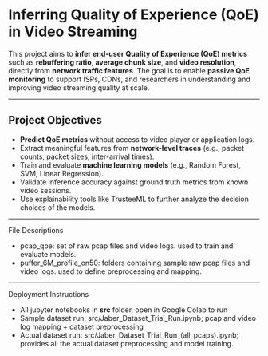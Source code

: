 # Inferring Quality of Experience (QoE) in Video Streaming

This project aims to **infer end-user Quality of Experience (QoE) metrics** such as **rebuffering ratio**, **average chunk size**, and **video resolution**, directly from **network traffic features**. The goal is to enable **passive QoE monitoring** to support ISPs, CDNs, and researchers in understanding and improving video streaming quality at scale.

---

## Project Objectives

- **Predict QoE metrics** without access to video player or application logs.
- Extract meaningful features from **network-level traces** (e.g., packet counts, packet sizes, inter-arrival times).
- Train and evaluate **machine learning models** (e.g., Random Forest, SVM, Linear Regression).
- Validate inference accuracy against ground truth metrics from known video sessions.
- Use explainability tools like TrusteeML to further analyze the decision choices of the models.

---
File Descriptions

- pcap_qoe: set of raw pcap files and video logs. used to train and evaluate models.
- puffer_6M_profile_on50: folders containing sample raw pcap files and video logs.  used to define preprocessing and mapping.

---
Deployment Instructions
- All jupyter notebooks in **src** folder, open in Google Colab to run
- Sample dataset run: src/Jaber_Dataset_Trial_Run.ipynb; pcap and video log mapping + dataset preprocessing
- Actual dataset run: src/Jaber_Dataset_Trial_Run_(all_pcaps).ipynb; provides all the actual dataset preprocessing and model training.
